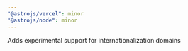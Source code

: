 ```yaml
---
"@astrojs/vercel": minor
"@astrojs/node": minor
---
```


Adds experimental support for internationalization domains
